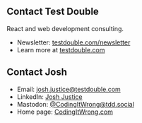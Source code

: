 ## Contact Test Double

React and web development consulting.

- Newsletter: [testdouble.com/newsletter](https://testdouble.com/newsletter)
- Learn more at [testdouble.com](https://testdouble.com/)

## Contact Josh

- Email: josh.justice@testdouble.com
- LinkedIn: [Josh Justice](https://www.linkedin.com/in/jjustice/)
- Mastodon: [@CodingItWrong@tdd.social](https://tdd.social/@CodingItWrong)
- Home page: [CodingItWrong.com](https://codingitwrong.com)
